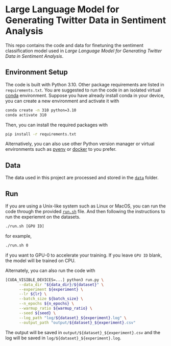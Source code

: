 # Large Language Model for Generating Twitter Data in Sentiment Analysis

This repo contains the code and data for finetuning the sentiment classification model used in *Large Language Model for Generating Twitter Data in Sentiment Analysis*.

## Environment Setup
The code is built with Python 3.10.
Other package requirements are listed in `requirements.txt`.
You are suggested to run the code in an isolated virtual [conda](https://www.anaconda.com/) environment.
Suppose you have already install conda in your device, you can create a new environment and activate it with
```bash
conda create -n 310 python=3.10
conda activate 310
```
Then, you can install the required packages with
```bash
pip install -r requirements.txt
```

Alternatively, you can also use other Python version manager or virtual environments such as [pyenv](https://github.com/pyenv/pyenv) or [docker](https://www.docker.com/) to you prefer.


## Data
The data used in this project are processed and stored in the [`data`](./data) folder.


## Run

If you are using a Unix-like system such as Linux or MacOS, you can run the code through the provided [`run.sh`](./run.sh) file. And then following the instructions to run the experiemnt on the datasets.
```bash
./run.sh [GPU ID]
```
for example, 
```bash
./run.sh 0
```
if you want to GPU-0 to accelerate your training.
If you leave `GPU ID` blank, the model will be trained on CPU.


Alternately, you can also run the code with 
```bash
[CUDA_VISIBLE_DEVICES=...] python3 run.py \
      --data_dir "${data_dir}/${dataset}" \
      --experiment ${experiment} \
      --lr ${lr} \
      --batch_size ${batch_size} \
      --n_epochs ${n_epochs} \
      --warmup_ratio ${warmup_ratio} \
      --seed ${seed} \
      --log_path "log/${dataset}_${experiment}.log" \
      --output_path "output/${dataset}_${experiment}.csv"
```

The output will be saved in `output/${dataset}_${experiment}.csv` and the log will be saved in `log/${dataset}_${experiment}.log`.